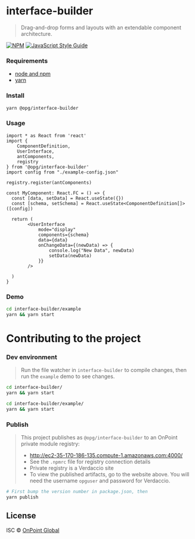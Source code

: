 # interface-builder

> Drag-and-drop forms and layouts with an extendable component architecture.

[![NPM](https://img.shields.io/npm/v/interface-builder.svg)](https://www.npmjs.com/package/interface-builder) [![JavaScript Style Guide](https://img.shields.io/badge/code_style-standard-brightgreen.svg)](https://standardjs.com)

### Requirements
- [node and npm](https://nodejs.org/en/)
- [yarn](https://classic.yarnpkg.com/en/docs/install/#mac-stable)

### Install
```bash
yarn @opg/interface-builder
```

### Usage

```tsx
import * as React from 'react'
import {
    ComponentDefinition,
    UserInterface,
    antComponents,
    registry
} from '@opg/interface-builder'
import config from "./example-config.json"

registry.register(antComponents)

const MyComponent: React.FC = () => {
  const [data, setData] = React.useState({})
  const [schema, setSchema] = React.useState<ComponentDefinition[]>([config])

  return (
        <UserInterface
            mode="display"
            components={schema}
            data={data}
            onChangeData={(newData) => {
                console.log("New Data", newData)
                setData(newData)
            }}
        />

  )
}
```

### Demo
```bash
cd interface-builder/example
yarn && yarn start
```

# Contributing to the project

### Dev environment
> Run the file watcher in `interface-builder` to compile changes,
> then run the `example` demo to see changes.
```bash
cd interface-builder/
yarn && yarn start

cd interface-builder/example/
yarn && yarn start
```

### Publish
> This project publishes as `@opg/interface-builder` to an OnPoint private module registry:
> - http://ec2-35-170-186-135.compute-1.amazonaws.com:4000/
> - See the `.npmrc` file for registry connection details
> - Private registry is a Verdaccio site
> - To view the published artifacts, go to the website above. You will need the username `opguser` and password for Verdaccio.
```bash
# First bump the version number in package.json, then
yarn publish
```


## License

ISC © [OnPoint Global](https://onpointglobal.com/)
